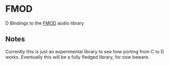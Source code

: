 # FMOD
D Bindings to the [FMOD](http://www.fmod.org/) audio library

## Notes
Currently this is just an experimental library to see how porting from C to D works. Eventually this will be a fully fledged library, for now beware.
